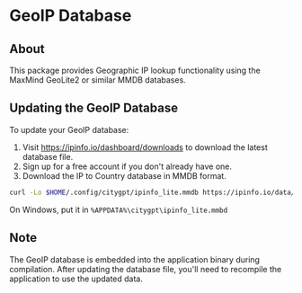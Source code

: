 # GeoIP Database

## About

This package provides Geographic IP lookup functionality using the MaxMind GeoLite2 or similar MMDB databases.

## Updating the GeoIP Database

To update your GeoIP database:

1. Visit https://ipinfo.io/dashboard/downloads to download the latest database file.
2. Sign up for a free account if you don't already have one.
3. Download the IP to Country database in MMDB format.

```bash
curl -Lo $HOME/.config/citygpt/ipinfo_lite.mmdb https://ipinfo.io/data/ipinfo_lite.mmdb?token=<your_token>
```

On Windows, put it in `%APPDATA%\citygpt\ipinfo_lite.mmbd`

## Note

The GeoIP database is embedded into the application binary during compilation. After updating the database file, you'll need to recompile the application to use the updated data.
